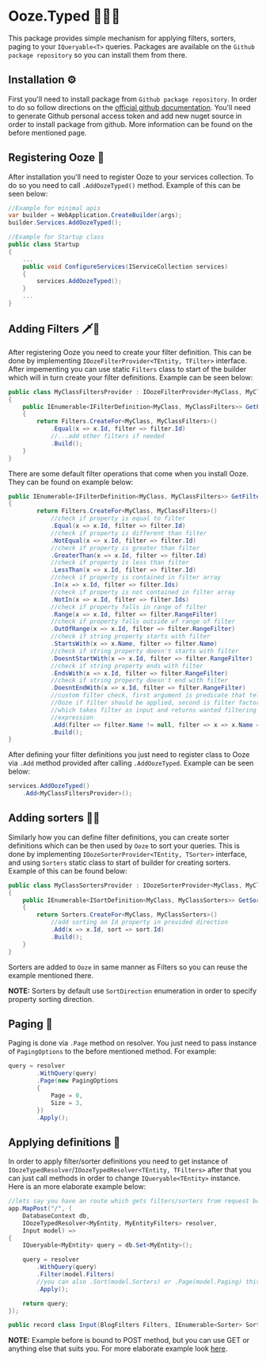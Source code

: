 # Ooze.Typed 🌳💧🔧 
This package provides simple mechanism for applying filters, sorters, paging to your `IQueryable<T>` queries. Packages are available on the `Github package repository` so you can install them from there.

## Installation ⚙
First you'll need to install package from `Github package repository`. In order to do so follow directions on the [official github documentation](https://docs.github.com/en/packages/working-with-a-github-packages-registry/working-with-the-nuget-registry). You'll need to generate Github personal access token and add new nuget source in order to install package from github. More information can be found on the before mentioned page.

## Registering Ooze 🧰
After installation you'll need to register Ooze to your services collection. To do so you need to call `.AddOozeTyped()` method. Example of this can be seen below:
```csharp
//Example for minimal apis
var builder = WebApplication.CreateBuilder(args);
builder.Services.AddOozeTyped();

//Example for Startup class
public class Startup 
{
    ...
    public void ConfigureServices(IServiceCollection services)
    {
        services.AddOozeTyped();
    }
    ...
}
```

## Adding Filters 🗡️🧀
After registering Ooze you need to create your filter definition. This can be done by implementing `IOozeFilterProvider<TEntity, TFilter>` interface. After impementing you can use static `Filters` class to start of the builder which will in turn create your filter definitions. Example can be seen below:
```csharp
public class MyClassFiltersProvider : IOozeFilterProvider<MyClass, MyClassFilters>
{
    public IEnumerable<IFilterDefinition<MyClass, MyClassFilters>> GetFilters()
    {
        return Filters.CreateFor<MyClass, MyClassFilters>()
            .Equal(x => x.Id, filter => filter.Id)
            //...add other filters if needed
            .Build();
    }
}
```
There are some default filter operations that come when you install Ooze. They can be found on example below:
```csharp
public IEnumerable<IFilterDefinition<MyClass, MyClassFilters>> GetFilters()
{
        return Filters.CreateFor<MyClass, MyClassFilters>()
            //check if property is equal to filter
            .Equal(x => x.Id, filter => filter.Id)
            //check if property is different than filter
            .NotEqual(x => x.Id, filter => filter.Id)
            //check if property is greater than filter
            .GreaterThan(x => x.Id, filter => filter.Id)
            //check if property is less than filter
            .LessThan(x => x.Id, filter => filter.Id)
            //check if property is contained in filter array
            .In(x => x.Id, filter => filter.Ids)
            //check if property is not contained in filter array
            .NotIn(x => x.Id, filter => filter.Ids)
            //check if property falls in range of filter
            .Range(x => x.Id, filter => filter.RangeFilter)
            //check if property falls outside of range of filter
            .OutOfRange(x => x.Id, filter => filter.RangeFilter)
            //check if string property starts with filter
            .StartsWith(x => x.Name, filter => filter.Name)
            //check if string property doesn't starts with filter
            .DoesntStartWith(x => x.Id, filter => filter.RangeFilter)
            //check if string property ends with filter
            .EndsWith(x => x.Id, filter => filter.RangeFilter)
            //check if string property doesn't end with filter
            .DoesntEndWith(x => x.Id, filter => filter.RangeFilter)
            //custom filter check, first argument is predicate that tells
            //Ooze if filter should be applied, second is filter factory
            //which takes filter as input and returns wanted filtering
            //expression
            .Add(filter => filter.Name != null, filter => x => x.Name == filter.Name)
            .Build();
}
```
After defining your filter definitions you just need to register class to Ooze via `.Add` method provided
after calling `.AddOozeTyped`. Example can be seen below:
```csharp
services.AddOozeTyped()
    .Add<MyClassFiltersProvider>();
```

## Adding sorters 🔼🔽
Similarly how you can define filter definitions, you can create sorter definitions which can be then used
by `Ooze` to sort your queries. This is done by implementing `IOozeSorterProvider<TEntity, TSorter>` interface, and using `Sorters` static class to start of builder for creating sorters. Example of this can be found below:
```csharp
public class MyClassSortersProvider : IOozeSorterProvider<MyClass, MyClassSorters>
{
    public IEnumerable<ISortDefinition<MyClass, MyClassSorters>> GetSorters()
    {
        return Sorters.CreateFor<MyClass, MyClassSorters>()
            //add sorting on Id property in provided direction
            .Add(x => x.Id, sort => sort.Id)
            .Build();
    }
}
```
Sorters are added to `Ooze` in same manner as Filters so you can reuse the example mentioned there.

**NOTE:**
Sorters by default use `SortDirection` enumeration in order to specify property sorting direction.

## Paging 📰
Paging is done via `.Page` method on resolver. You just need to pass instance of `PagingOptions` to the before mentioned method. For example:
```csharp
query = resolver
        .WithQuery(query)
        .Page(new PagingOptions
        {
            Page = 0,
            Size = 3,
        })
        .Apply();
```

## Applying definitions 🧪
In order to apply filter/sorter definitions you need to get instance of `IOozeTypedResolver`/`IOozeTypedResolver<TEntity, TFilters>` after that you can just call methods in order to change `IQueryable<TEntity>` instance. Here is an more elaborate example below:
```csharp
//lets say you have an route which gets filters/sorters from request body
app.MapPost("/", (
    DatabaseContext db,
    IOozeTypedResolver<MyEntity, MyEntityFilters> resolver,
    Input model) =>
{
    IQueryable<MyEntity> query = db.Set<MyEntity>();

    query = resolver
        .WithQuery(query)
        .Filter(model.Filters)
        //you can also .Sort(model.Sorters) or .Page(model.Paging) this query if needed
        .Apply();

    return query;
});

public record class Input(BlogFilters Filters, IEnumerable<Sorter> Sorters);
```

**NOTE:**
Example before is bound to POST method, but you can use GET or anything else that suits you. For more elaborate example look [here](https://github.com/DenisPav/Ooze/tree/master/tests/Ooze.Typed.Web).